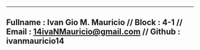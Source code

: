 -------------------------------------
Fullname : Ivan Gio M. Mauricio //
Block : 4-1 //
Email : 14ivaNMauricio@gmail.com //
Github : ivanmauricio14
-------------------------------------